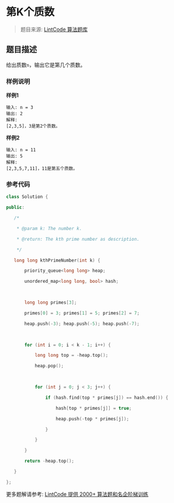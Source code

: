 # 第K个质数
 > 题目来源: [LintCode 算法题库](https://www.lintcode.com/problem/kth-prime-number/?utm_source=sc-github-wzz)
 ## 题目描述
 给出质数`n`，输出它是第几个质数。
 ### 样例说明
 **样例1**

```
输入: n = 3
输出: 2
解释:
[2,3,5]，3是第2个质数。
```



**样例2**

```
输入: n = 11
输出: 5
解释:
[2,3,5,7,11]，11是第五个质数。
```
 ### 参考代码
 ```cpp
class Solution {

public:

    /*

     * @param k: The number k.

     * @return: The kth prime number as description.

     */

    long long kthPrimeNumber(int k) {

        priority_queue<long long> heap;

        unordered_map<long long, bool> hash;

        

        long long primes[3];

        primes[0] = 3; primes[1] = 5; primes[2] = 7;

        heap.push(-3); heap.push(-5); heap.push(-7);

        

        for (int i = 0; i < k - 1; i++) {

            long long top = -heap.top();

            heap.pop();

            

            for (int j = 0; j < 3; j++) {

                if (hash.find(top * primes[j]) == hash.end()) {

                    hash[top * primes[j]] = true;

                    heap.push(-top * primes[j]);

                }

            }

        }

        return -heap.top();

    }

};

```
 更多题解请参考: [LintCode 提供 2000+ 算法题和名企阶梯训练](https://www.lintcode.com/problem/?utm_source=sc-github-wzz)